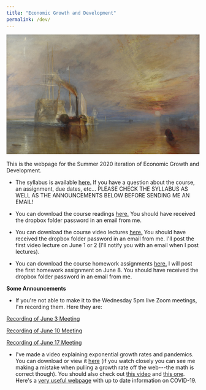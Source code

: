 ```yaml
---
title: "Economic Growth and Development"
permalink: /dev/
---
```


![fighting_temaraire](/assets/images/fighting_temaraire.png)

This is the webpage for the Summer 2020 iteration of Economic Growth and Development.


* The syllabus is available [here.](https://www.dropbox.com/s/tvza0zf55greix1/Dev_Su20_webpage.pdf?dl=0) If you have a question about the course, an assignment, due dates, etc... PLEASE CHECK THE SYLLABUS AS WELL AS THE ANNOUNCEMENTS BELOW BEFORE SENDING ME AN EMAIL!

* You can download the course readings [here.](https://www.dropbox.com/sh/zvm69x14dy7735t/AAA_00pDvTh9AIJdMajA3ntSa?dl=0) You should have received the dropbox folder password in an email from me.

* You can download the course video lectures [here.](https://www.dropbox.com/sh/k11t3wafszcgp74/AADNtQRMxEkyECyL4l6wetNja?dl=0) You should have received the dropbox folder password in an email from me.  I'll post the first video lecture on June 1 or 2 (I'll notify you with an email when I post lectures).

* You can download the course homework assignments [here.](https://www.dropbox.com/sh/9xw47rsxqhov36l/AABCKZdv4jw890-adRrYEu_8a?dl=0) I will post the first homework assignment on June 8. You should have received the dropbox folder password in an email from me.

**Some Announcements**

* If you're not able to make it to the Wednesday 5pm live Zoom meetings, I'm recording them. Here they are:

[Recording of June 3 Meeting](https://gmu.zoom.us/rec/share/_PJqD7D8yWlOaKPs72KEGagbOr31X6a80yhM8_JYzkZoSBXGWdk6wpUn0eJqhX8m?startTime=1591217917000)

[Recording of June 10 Meeting](https://gmu.zoom.us/rec/share/3dBXIorsqXNJaZ3z53z5VqIdTq38T6a80SQfqfIMy0s_BxGf4Q_J3V1o1_OeaMvy?startTime=1591822253000)

[Recording of June 17 Meeting](https://gmu.zoom.us/rec/share/w_NkAIvK_0JJTLfQ-GyFW_UmM6v_eaa81yRPrPAIy0wJJdln-KgHo7Oe5Dlcuxl7?startTime=1592427399000)

* I've made a video explaining exponential growth rates and pandemics. You can download or view it [here](https://zoom.us/rec/share/7PZWDuvUzXtJaIHR6Uf1fPN-E6bMX6a8hiEcrKIKzE_VrOotYsrTinvI7ccKYTAB) (if you watch closely you can see me making a mistake when pulling a growth rate off the web---the math is correct though). You should also check out [this video](https://youtu.be/Kas0tIxDvrg) and [this one](https://www.youtube.com/watch?v=gxAaO2rsdIs&feature=emb_logo). Here's a [very useful webpage](https://ourworldindata.org/coronavirus) with up to date information on COVID-19.
